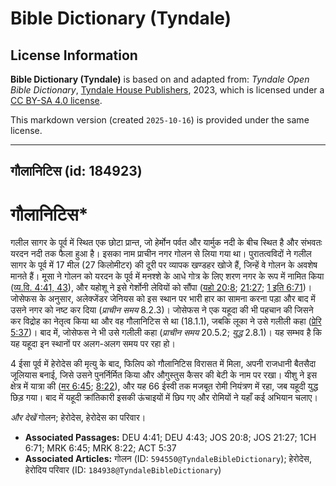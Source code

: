 # Bible Dictionary (Tyndale)

## License Information

**Bible Dictionary (Tyndale)** is based on and adapted from: _Tyndale Open Bible Dictionary_, [Tyndale House Publishers](https://tyndaleopenresources.com/), 2023, which is licensed under a [CC BY-SA 4.0 license](https://creativecommons.org/licenses/by-sa/4.0/legalcode.en).

This markdown version (created `2025-10-16`) is provided under the same license.



--------------------------------

## गौलानिटिस (id: 184923)

गौलानिटिस\*
===========

गलील सागर के पूर्व में स्थित एक छोटा प्रान्त, जो हेर्मोन पर्वत और यार्मुक नदी के बीच स्थित है और संभवतः यरदन नदी तक फैला हुआ है। इसका नाम प्राचीन नगर गोलन से लिया गया था। पुरातत्वविदों ने गलील सागर के पूर्व में 17 मील (27 किलोमीटर) की दूरी पर व्यापक खण्डहर खोजे हैं, जिन्हें वे गोलन के अवशेष मानते हैं। मूसा ने गोलन को यरदन के पूर्व में मनश्शे के आधे गोत्र के लिए शरण नगर के रूप में नामित किया ([व्य.वि. 4:41, 43](https://ref.ly/Deut4:41,Deut4:43)), और यहोशू ने इसे गेर्शोनी लेवियों को सौंपा ([यहो 20:8](https://ref.ly/Josh20:8); [21:27](https://ref.ly/Josh21:27); [1 इति 6:71](https://ref.ly/1Chr6:71))। जोसेफस के अनुसार, अलेक्जेंडर जेनियस को इस स्थान पर भारी हार का सामना करना पड़ा और बाद में उसने नगर को नष्ट कर दिया (*प्राचीन समय* 8\.2\.3\)। जोसेफस ने एक यहूदा की भी पहचान की जिसने कर विद्रोह का नेतृत्व किया था और वह गौलानिटिस से था (18\.1\.1\), जबकि लूका ने उसे गलीली कहा ([प्रेरि 5:37](https://ref.ly/Acts5:37))। बाद में, जोसेफस ने भी उसे गलीली कहा (*प्राचीन समय* 20\.5\.2; *युद्ध* 2\.8\.1\)। यह सम्भव है कि यह यहूदा इन स्थानों पर अलग\-अलग समय पर रहा हो।

4 ईसा पूर्व में हेरोदेस की मृत्यु के बाद, फिलिप को गौलानिटिस विरासत में मिला, अपनी राजधानी बैतसैदा जूलियास बनाई, जिसे उसने पुनर्निर्मित किया और औगुस्तुस कैसर की बेटी के नाम पर रखा। यीशु ने इस क्षेत्र में यात्रा की ([मर 6:45](https://ref.ly/Mark6:45); [8:22](https://ref.ly/Mark8:22)), और यह 66 ईस्वी तक मजबूत रोमी नियंत्रण में रहा, जब यहूदी युद्ध छिड़ गया। बाद में यहूदी क्रांतिकारी इसकी ऊंचाइयों में छिप गए और रोमियों ने यहाँ कई अभियान चलाए।

*और देखें* गोलन; हेरोदेस, हेरोदेस का परिवार।

* **Associated Passages:** DEU 4:41; DEU 4:43; JOS 20:8; JOS 21:27; 1CH 6:71; MRK 6:45; MRK 8:22; ACT 5:37
* **Associated Articles:** गोलन (ID: `594550@TyndaleBibleDictionary`); हेरोदेस, हेरोदिय परिवार (ID: `184938@TyndaleBibleDictionary`)

